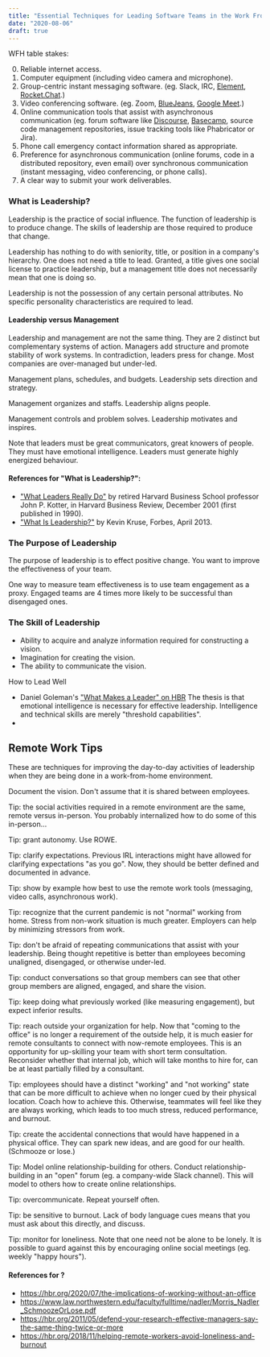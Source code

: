 ```yaml
---
title: "Essential Techniques for Leading Software Teams in the Work From Home Era"
date: "2020-08-06"
draft: true
---
```


WFH table stakes:

0. Reliable internet access.
1. Computer equipment (including video camera and microphone).
2. Group-centric instant messaging software. (eg. Slack, IRC,
   [Element](https://element.io/),
   [Rocket.Chat](https://rocket.chat/).)
3. Video conferencing software. (eg. Zoom,
   [BlueJeans](https://www.bluejeans.com/),
   [Google Meet](https://meet.google.com/).)
4. Online communication tools that assist with asynchronous communication (eg.
   forum software like [Discourse](https://www.discourse.org/),
   [Basecamp](https://basecamp.com), source code management repositories,
   issue tracking tools like Phabricator or Jira).
5. Phone call emergency contact information shared as appropriate.
6. Preference for asynchronous communication (online forums, code in a
   distributed repository, even email) over synchronous communication (instant
   messaging, video conferencing, or phone calls).
7. A clear way to submit your work deliverables.


### What is Leadership?

Leadership is the practice of social influence. The function of leadership is
to produce change. The skills of leadership are those required to produce that
change.

Leadership has nothing to do with seniority, title, or position in a company's
hierarchy. One does not need a title to lead. Granted, a title gives one social
license to practice leadership, but a management title does not necessarily
mean that one is doing so.

Leadership is not the possession of any certain personal attributes. No
specific personality characteristics are required to lead.

#### Leadership versus Management

Leadership and management are not the same thing. They are 2 distinct but
complementary systems of action. Managers add structure and promote stability
of work systems.  In contradiction, leaders press for change. Most companies
are over-managed but under-led.

Management plans, schedules, and budgets. Leadership sets direction and strategy.

Management organizes and staffs. Leadership aligns people.

Management controls and problem solves. Leadership motivates and inspires.

Note that leaders must be great communicators, great knowers of people. They
must have emotional intelligence.
Leaders must generate highly energized behaviour.

#### References for "What is Leadership?":

- ["What Leaders Really Do"](https://hbr.org/2001/12/what-leaders-really-do) by
  retired Harvard Business School professor John P. Kotter, in Harvard Business
  Review, December 2001 (first published in 1990).
- ["What Is Leadership?"](https://www.forbes.com/sites/kevinkruse/2013/04/09/what-is-leadership/)
  by Kevin Kruse, Forbes, April 2013.

### The Purpose of Leadership

The purpose of leadership is to effect positive change. You want to improve the
effectiveness of your team.

One way to measure team effectiveness is to use team engagement as a proxy.
Engaged teams are 4 times more likely to be successful than disengaged ones.


### The Skill of Leadership

- Ability to acquire and analyze information required for constructing a vision.
- Imagination for creating the vision.
- The ability to communicate the vision.

How to Lead Well

- Daniel Goleman's ["What Makes a Leader" on HBR](https://hbr.org/2004/01/what-makes-a-leader)
  The thesis is that emotional intelligence is necessary for effective
  leadership. Intelligence and technical skills are merely "threshold
  capabilities".
- 

## Remote Work Tips

These are techniques for improving the day-to-day activities of leadership when
they are being done in a work-from-home environment.

Document the vision. Don't assume that it is shared between employees.

Tip: the social activities required in a remote environment are the same,
remote versus in-person. You probably internalized how to do some of this in-person...

Tip: grant autonomy. Use ROWE.

Tip: clarify expectations. Previous IRL interactions might have allowed for
clarifying expectations "as you go". Now, they should be better defined and
documented in advance.

Tip: show by example how best to use the remote work tools (messaging, video
calls, asynchronous work).

Tip: recognize that the current pandemic is not "normal" working from home.
Stress from non-work situation is much greater. Employers can help by
minimizing stressors from work.

Tip: don't be afraid of repeating communications that assist with your
leadership. Being thought repetitive is better than employees becoming
unaligned, disengaged, or otherwise under-led.

Tip: conduct conversations so that group members can see that other group
members are aligned, engaged, and share the vision.

Tip: keep doing what previously worked (like measuring engagement), but expect
inferior results.

Tip: reach outside your organization for help. Now that "coming to the office"
is no longer a requirement of the outside help, it is much easier for remote
consultants to connect with now-remote employees. This is an opportunity for
up-skilling your team with short term consultation. Reconsider whether that
internal job, which will take months to hire for, can be at least partially
filled by a consultant.

Tip: employees should have a distinct "working" and "not working" state that
can be more difficult to achieve when no longer cued by their physical
location. Coach how to achieve this. Otherwise, teammates will feel like they
are always working, which leads to too much stress, reduced performance, and
burnout.

Tip: create the accidental connections that would have happened in a physical
office. They can spark new ideas, and are good for our health.
(Schmooze or lose.)

Tip: Model online relationship-building for others. Conduct
relationship-building in an "open" forum (eg. a company-wide Slack channel).
This will model to others how to create online relationships.

Tip: overcommunicate. Repeat yourself often. 

Tip: be sensitive to burnout. Lack of body language cues means that you must
ask about this directly, and discuss.

Tip: monitor for loneliness. Note that one need not be alone to be lonely. It
is possible to guard against this by encouraging online social meetings (eg.
weekly "happy hours").

#### References for ?

- https://hbr.org/2020/07/the-implications-of-working-without-an-office
- https://www.law.northwestern.edu/faculty/fulltime/nadler/Morris_Nadler_SchmoozeOrLose.pdf
- https://hbr.org/2011/05/defend-your-research-effective-managers-say-the-same-thing-twice-or-more
- https://hbr.org/2018/11/helping-remote-workers-avoid-loneliness-and-burnout

